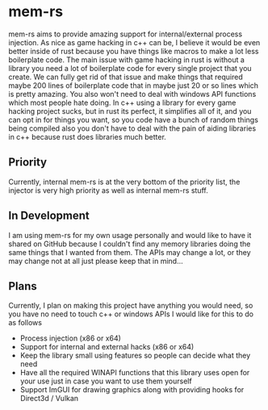 # mem-rs
mem-rs aims to provide amazing support for internal/external process injection. As nice as game hacking in c++ can be, 
I believe it would be even better inside of rust because you have things like macros to make a lot less boilerplate code.
The main issue with game hacking in rust is without a library you need a lot of boilerplate code for every single project
that you create. We can fully get rid of that issue and make things that required maybe 200 lines of boilerplate code that
in maybe just 20 or so lines which is pretty amazing. You also won't need to deal with windows API functions which most 
people hate doing. In c++ using a library for every game hacking project sucks, but in rust its perfect, it simplifies
all of it, and you can opt in for things you want, so you code have a bunch of random things being compiled also you don't
have to deal with the pain of aiding libraries in c++ because rust does libraries much better.

## Priority
Currently, internal mem-rs is at the very bottom of the priority list, the injector is very high priority as well as internal
mem-rs stuff.

## In Development
I am using mem-rs for my own usage personally and would like to have it shared on GitHub because I couldn't find any memory 
libraries doing the same things that I wanted from them. The APIs may change a lot, or they may change not at all just 
please keep that in mind...

## Plans
Currently, I plan on making this project have anything you would need, so you have no need to touch c++ or windows APIs
I would like for this to do as follows
* Process injection (x86 or x64)
* Support for internal and external hacks (x86 or x64)
* Keep the library small using features so people can decide what they need
* Have all the required WINAPI functions that this library uses open for your use just in case you want to use them yourself
* Support ImGUI for drawing graphics along with providing hooks for Direct3d / Vulkan